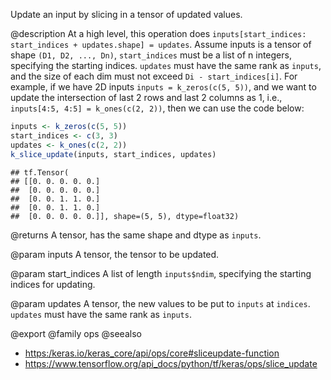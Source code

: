 Update an input by slicing in a tensor of updated values.

@description
At a high level, this operation does
`inputs[start_indices: start_indices + updates.shape] = updates`.
Assume inputs is a tensor of shape `(D1, D2, ..., Dn)`,
`start_indices` must be a list of n integers, specifying the starting
indices. `updates` must have the same rank as `inputs`, and the size of each
dim must not exceed `Di - start_indices[i]`. For example, if we have 2D
inputs `inputs = k_zeros(c(5, 5))`, and we want to update the intersection
of last 2 rows and last 2 columns as 1, i.e.,
`inputs[4:5, 4:5] = k_ones(c(2, 2))`, then we can use the code below:


```r
inputs <- k_zeros(c(5, 5))
start_indices <- c(3, 3)
updates <- k_ones(c(2, 2))
k_slice_update(inputs, start_indices, updates)
```

```
## tf.Tensor(
## [[0. 0. 0. 0. 0.]
##  [0. 0. 0. 0. 0.]
##  [0. 0. 1. 1. 0.]
##  [0. 0. 1. 1. 0.]
##  [0. 0. 0. 0. 0.]], shape=(5, 5), dtype=float32)
```

@returns
    A tensor, has the same shape and dtype as `inputs`.

@param inputs
A tensor, the tensor to be updated.

@param start_indices
A list of length `inputs$ndim`, specifying
the starting indices for updating.

@param updates
A tensor, the new values to be put to `inputs` at `indices`.
`updates` must have the same rank as `inputs`.

@export
@family ops
@seealso
+ <https:/keras.io/keras_core/api/ops/core#sliceupdate-function>
+ <https://www.tensorflow.org/api_docs/python/tf/keras/ops/slice_update>
